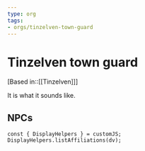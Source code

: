 ```yaml
---
type: org
tags:
- orgs/tinzelven-town-guard
---
```


# Tinzelven town guard

[Based in::[[Tinzelven]]]

It is what it sounds like.

## NPCs
```dataviewjs
const { DisplayHelpers } = customJS; DisplayHelpers.listAffiliations(dv);
```